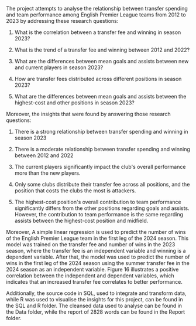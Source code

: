 The project attempts to analyse the relationship between transfer spending and team performance among English Premier League teams from 2012 to 2023 by addressing these research questions:
1. What is the correlation between a transfer fee and winning in season 2023?

2. What is the trend of a transfer fee and winning between 2012 and 2022?
 
3. What are the differences between mean goals and assists between new and current players in season 2023?

4. How are transfer fees distributed across different positions in season 2023?
   
5. What are the differences between mean goals and assists between the highest-cost and other positions in season 2023?
   
Moreover, the insights that were found by answering those research questions:
1. There is a strong relationship between transfer spending and winning in season 2023
   
2. There is a moderate relationship between transfer spending and winning between 2012 and 2022
   
3. The current players significantly impact the club's overall performance more than the new players.
   
4. Only some clubs distribute their transfer fee across all positions, and the position that costs the clubs the most is attackers.
   
5. The highest-cost position's overall contribution to team performance significantly differs from the other positions regarding goals and assists.
   However, the contribution to team performance is the same regarding assists between the highest-cost position and midfield.

Moreover, A simple linear regression is used to predict the number of wins of the English Premier League team in the first leg of the 2024 season. This model was trained on the transfer fee and number of wins in the 2023 season, where the transfer fee is an independent variable and winning is a dependent variable. After that, the model was used to predict the number of wins in the first leg of the 2024 season using the summer transfer fee in the 2024 season as an independent variable. Figure 16 illustrates a positive correlation between the independent and dependent variables, which indicates that an increased transfer fee correlates to better performance.
 
Additionally, the source code in SQL, used to integrate and transform data, while R was used to visualise the insights for this project, can be found in the SQL and R folder.
The cleansed data used to analyse can be found in the Data folder, while the report of 2828 words can be found in the Report folder.
